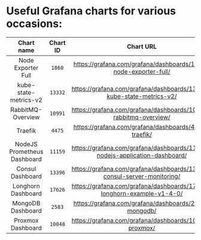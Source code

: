 # Useful Grafana charts for various occasions:
|Chart name|Chart ID|Chart URL|
|:-:|:-:|:-:|
|Node Exporter Full|`1860`|https://grafana.com/grafana/dashboards/1860-node-exporter-full/|
|kube-state-metrics-v2|`13332`|https://grafana.com/grafana/dashboards/13332-kube-state-metrics-v2/
|RabbitMQ-Overview|`10991`|https://grafana.com/grafana/dashboards/10991-rabbitmq-overview/|
|Traefik|`4475`|https://grafana.com/grafana/dashboards/4475-traefik/|
|NodeJS Prometheus Dashboard|`11159`|https://grafana.com/grafana/dashboards/11159-nodejs-application-dashboard/|
|Consul Dashboard|`13396`|https://grafana.com/grafana/dashboards/13396-consul-server-monitoring/|
|Longhorn Dashboard|`17626`|https://grafana.com/grafana/dashboards/17626-longhorn-example-v1-4-0/|
|MongoDB Dashboard|`2583`|https://grafana.com/grafana/dashboards/2583-mongodb/
|Proxmox Dashboard|`10048`|https://grafana.com/grafana/dashboards/10048-proxmox/|